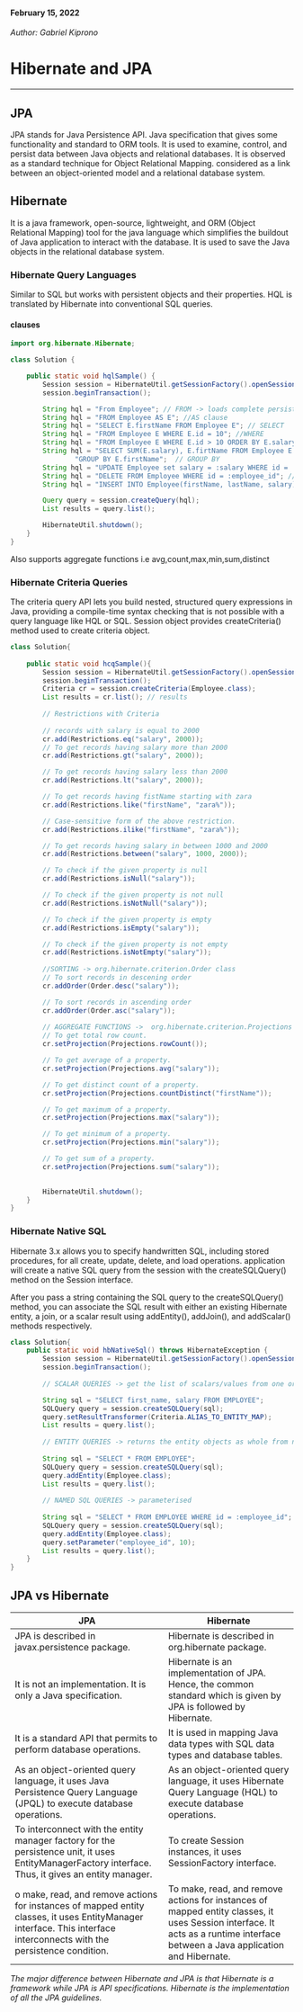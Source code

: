 #### February 15, 2022

*Author: Gabriel Kiprono*

# Hibernate and JPA

---

## JPA
<p>JPA stands for Java Persistence API. Java specification that gives some functionality and standard to ORM tools. 
It is used to examine, control, and persist data between Java objects and relational databases. It is observed as a 
standard technique for Object Relational Mapping. considered as a link between an object-oriented model and a relational 
database system.
</p>

## Hibernate
<p>It is a java framework, open-source, lightweight, and ORM (Object Relational Mapping) tool for the java language 
which simplifies the buildout of Java application to interact with the database. It is used to save the Java objects in 
the relational database system.
</p>



### Hibernate Query Languages
<p>
Similar to SQL but works with persistent objects and their properties. HQL is translated by Hibernate into conventional 
SQL queries.
</p>

#### clauses

```java
import org.hibernate.Hibernate;

class Solution {

    public static void hqlSample() {
        Session session = HibernateUtil.getSessionFactory().openSession();
        session.beginTransaction();

        String hql = "From Employee"; // FROM -> loads complete persistent objects to memory
        String hql = "FROM Employee AS E"; //AS clause
        String hql = "SELECT E.firstName FROM Employee E"; // SELECT
        String hql = "FROM Employee E WHERE E.id = 10"; //WHERE
        String hql = "FROM Employee E WHERE E.id > 10 ORDER BY E.salary DESC"; //ORDER BY
        String hql = "SELECT SUM(E.salary), E.firtName FROM Employee E " +
                "GROUP BY E.firstName";  // GROUP BY
        String hql = "UPDATE Employee set salary = :salary WHERE id = :employee_id"; // UPDATE
        String hql = "DELETE FROM Employee WHERE id = :employee_id"; // DELETE
        String hql = "INSERT INTO Employee(firstName, lastName, salary) SELECT firstName, lastName, salary FROM old_employee"; // nested 

        Query query = session.createQuery(hql);
        List results = query.list();

        HibernateUtil.shutdown();
    }
}
```
Also supports aggregate functions i.e avg,count,max,min,sum,distinct

### Hibernate Criteria Queries
<p>The criteria query API lets you build nested, structured query expressions in Java, providing a compile-time syntax 
checking that is not possible with a query language like HQL or SQL. Session object provides createCriteria() method 
used to create criteria object.
</p>

```java
class Solution{
    
    public static void hcqSample(){
        Session session = HibernateUtil.getSessionFactory().openSession();
        session.beginTransaction();
        Criteria cr = session.createCriteria(Employee.class);
        List results = cr.list(); // results
        
        // Restrictions with Criteria
        
        // records with salary is equal to 2000 
        cr.add(Restrictions.eq("salary", 2000));
        // To get records having salary more than 2000
        cr.add(Restrictions.gt("salary", 2000));

        // To get records having salary less than 2000
        cr.add(Restrictions.lt("salary", 2000));

        // To get records having fistName starting with zara
        cr.add(Restrictions.like("firstName", "zara%"));

        // Case-sensitive form of the above restriction.
        cr.add(Restrictions.ilike("firstName", "zara%"));

        // To get records having salary in between 1000 and 2000
        cr.add(Restrictions.between("salary", 1000, 2000));

        // To check if the given property is null
        cr.add(Restrictions.isNull("salary"));

        // To check if the given property is not null
        cr.add(Restrictions.isNotNull("salary"));

        // To check if the given property is empty
        cr.add(Restrictions.isEmpty("salary"));

        // To check if the given property is not empty
        cr.add(Restrictions.isNotEmpty("salary"));
        
        //SORTING -> org.hibernate.criterion.Order class
        // To sort records in descening order
        cr.addOrder(Order.desc("salary"));

        // To sort records in ascending order
        cr.addOrder(Order.asc("salary"));
        
        // AGGREGATE FUNCTIONS ->  org.hibernate.criterion.Projections class, 
        // To get total row count.
        cr.setProjection(Projections.rowCount());

        // To get average of a property.
        cr.setProjection(Projections.avg("salary"));

        // To get distinct count of a property.
        cr.setProjection(Projections.countDistinct("firstName"));

        // To get maximum of a property.
        cr.setProjection(Projections.max("salary"));

        // To get minimum of a property.
        cr.setProjection(Projections.min("salary"));

        // To get sum of a property.
        cr.setProjection(Projections.sum("salary"));
        

        HibernateUtil.shutdown();
    }
}
```

### Hibernate Native SQL
<p>Hibernate 3.x allows you to specify handwritten SQL, including stored procedures, for all create, update, delete, 
and load operations. application will create a native SQL query from the session with the createSQLQuery() method on 
the Session interface.
</p><p>After you pass a string containing the SQL query to the createSQLQuery() method, you can associate the SQL result 
with either an existing Hibernate entity, a join, or a scalar result using addEntity(), addJoin(), and addScalar() 
methods respectively.
</p>

```java
class Solution{
    public static void hbNativeSql() throws HibernateException {
        Session session = HibernateUtil.getSessionFactory().openSession();
        session.beginTransaction();
        
        // SCALAR QUERIES -> get the list of scalars/values from one or more tables

        String sql = "SELECT first_name, salary FROM EMPLOYEE";
        SQLQuery query = session.createSQLQuery(sql);
        query.setResultTransformer(Criteria.ALIAS_TO_ENTITY_MAP);
        List results = query.list();
        
        // ENTITY QUERIES -> returns the entity objects as whole from native sql query via addEntity()
        
        String sql = "SELECT * FROM EMPLOYEE";
        SQLQuery query = session.createSQLQuery(sql);
        query.addEntity(Employee.class);
        List results = query.list();
        
        // NAMED SQL QUERIES -> parameterised
        
        String sql = "SELECT * FROM EMPLOYEE WHERE id = :employee_id";
        SQLQuery query = session.createSQLQuery(sql);
        query.addEntity(Employee.class);
        query.setParameter("employee_id", 10);
        List results = query.list();
    }
}
```

## JPA vs Hibernate

| JPA                                                                                                                                                                     | Hibernate                                                                                                                                                                      |
|-------------------------------------------------------------------------------------------------------------------------------------------------------------------------|--------------------------------------------------------------------------------------------------------------------------------------------------------------------------------|
| JPA is described in javax.persistence package.                                                                                                                          | Hibernate is described in org.hibernate package.                                                                                                                               |
| It is not an implementation. It is only a Java specification.                                                                                                           | Hibernate is an implementation of JPA. Hence, the common standard which is given by JPA is followed by Hibernate.                                                              |
| It is a standard API that permits to perform database operations.                                                                                                       | It is used in mapping Java data types with SQL data types and database tables.                                                                                                 |
| As an object-oriented query language, it uses Java Persistence Query Language (JPQL) to execute database operations.                                                    | As an object-oriented query language, it uses Hibernate Query Language (HQL) to execute database operations.                                                                   |
| To interconnect with the entity manager factory for the persistence unit, it uses EntityManagerFactory interface. Thus, it gives an entity manager.                     | To create Session instances, it uses SessionFactory interface.                                                                                                                 |
| o make, read, and remove actions for instances of mapped entity classes, it uses EntityManager interface. This interface interconnects with the persistence condition.  | To make, read, and remove actions for instances of mapped entity classes, it uses Session interface. It acts as a runtime interface between a Java application and Hibernate.  |

<p><i>The major difference between Hibernate and JPA is that Hibernate is a framework while JPA is API specifications. 
Hibernate is the implementation of all the JPA guidelines.</i>
</p>